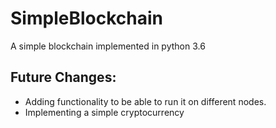 # SimpleBlockchain
A simple blockchain implemented in python 3.6

## Future Changes:
- Adding functionality to be able to run it on different nodes.
- Implementing a simple cryptocurrency
